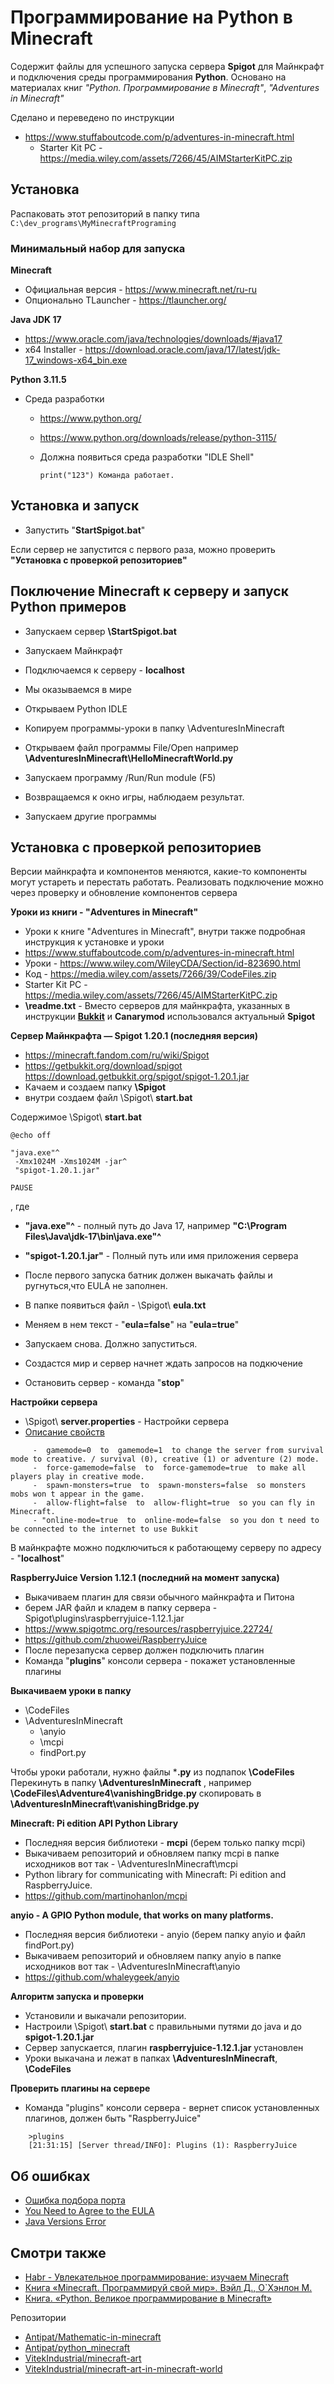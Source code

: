 
# Программирование на Python в Minecraft

Содержит файлы для успешного запуска сервера **Spigot** для Майнкрафт и подключения среды программирования **Python**.
Основано на материалах книг _"Python. Программирование в Minecraft"_, _"Adventures in Minecraft"_


Сделано и переведено по инструкции
* https://www.stuffaboutcode.com/p/adventures-in-minecraft.html
  * Starter Kit PC - https://media.wiley.com/assets/7266/45/AIMStarterKitPC.zip

## Установка
Распаковать этот репозиторий в папку типа
	`C:\dev_programs\MyMinecraftPrograming`
	
### Минимальный набор для запуска

**Minecraft**
* Официальная версия - https://www.minecraft.net/ru-ru
* Опционально TLauncher - https://tlauncher.org/


**Java JDK 17**
* https://www.oracle.com/java/technologies/downloads/#java17
* x64 Installer	- https://download.oracle.com/java/17/latest/jdk-17_windows-x64_bin.exe
	
**Python 3.11.5**
* Среда разработки
  * https://www.python.org/
  * https://www.python.org/downloads/release/python-3115/
  * Должна появиться среда разработки "IDLE Shell"

	`print("123") Команда работает.`	

## Установка и запуск

* Запустить "**StartSpigot.bat**"

Если сервер не запустится с первого раза, можно проверить 
**"Установка с проверкой репозиториев"**


## Поключение Minecraft к серверу и запуск Python примеров

* Запускаем сервер **\StartSpigot.bat**
* Запускаем Майнкрафт
* Подключаемся к серверу - **localhost**
* Мы оказываемся в мире

* Открываем Python IDLE
* Копируем программы-уроки в папку \AdventuresInMinecraft
* Открываем файл программы File/Open например
  **\AdventuresInMinecraft\HelloMinecraftWorld.py**
* Запускаем программу /Run/Run module (F5)
* Возвращаемся к окно игры, наблюдаем результат.
* Запускаем другие программы

## Установка с проверкой репозиториев

Версии майнкрафта и компонентов меняются, 
какие-то компоненты могут устареть и перестать работать.
Реализовать подключение можно через проверку и обновление 
компонентов сервера


**Уроки из книги - "Adventures in Minecraft"**

* Уроки к книге "Adventures in Minecraft", внутри также подробная инструкция к установке и уроки 
* https://www.stuffaboutcode.com/p/adventures-in-minecraft.html
* Уроки - https://www.wiley.com/WileyCDA/Section/id-823690.html
* Код - https://media.wiley.com/assets/7266/39/CodeFiles.zip
* Starter Kit PC - https://media.wiley.com/assets/7266/45/AIMStarterKitPC.zip
* **\readme.txt** - Вместо серверов для майнкрафта, указанных в инструкции **[Bukkit](https://minecraft.fandom.com/ru/wiki/Bukkit)** и **Canarymod** использовался актуальный **Spigot**
		
**Сервер Майнкрафта — Spigot 1.20.1 (последняя версия)**
* https://minecraft.fandom.com/ru/wiki/Spigot
* https://getbukkit.org/download/spigot
https://download.getbukkit.org/spigot/spigot-1.20.1.jar
* Качаем и создаем папку **\Spigot** 
* внутри создаем файл \Spigot\ **start.bat**

Содержимое \Spigot\ **start.bat**
```
@echo off

"java.exe"^
 -Xmx1024M -Xms1024M -jar^
 "spigot-1.20.1.jar"

PAUSE		
```
, где 
* **"java.exe"^** - полный путь до Java 17, например **"C:\Program Files\Java\jdk-17\bin\java.exe"^**
* **"spigot-1.20.1.jar"** - Полный путь или имя приложения сервера
			
* После первого запуска батник должен выкачать файлы и ругнуться,что EULA не заполнен.
* В папке появиться файл - \Spigot\ **eula.txt**
* Меняем в нем текст - "**eula=false**" на "**eula=true**"
* Запускаем снова. Должно запуститься. 
* Создастся мир и сервер начнет ждать запросов на подкючение
* Остановить сервер - команда "**stop**"
		
**Настройки сервера**

* \Spigot\ **server.properties** - Настройки сервера
* [Описание свойств](https://www.spigotmc.org/wiki/spigot-configuration-server-properties/) 

```
     -  gamemode=0  to  gamemode=1  to change the server from survival mode to creative. / survival (0), creative (1) or adventure (2) mode.
     -  force-gamemode=false  to  force-gamemode=true  to make all players play in creative mode.
     -  spawn-monsters=true  to  spawn-monsters=false  so monsters mobs won t appear in the game.
     -  allow-flight=false  to  allow-flight=true  so you can fly in Minecraft.
     - "online-mode=true  to  online-mode=false  so you don t need to be connected to the internet to use Bukkit
```
	
В майнкрафте можно подключиться к работающему серверу по адресу - "**localhost**"
		
**RaspberryJuice Version 1.12.1 (последний на момент запуска)**
* Выкачиваем плагин для связи обычного майнкрафта и Питона
* берем JAR файл и кладем в папку сервера - Spigot\plugins\raspberryjuice-1.12.1.jar
* https://www.spigotmc.org/resources/raspberryjuice.22724/
* https://github.com/zhuowei/RaspberryJuice
* После перезапуска сервер должен подключить плагин
* Команда "**plugins**" консоли сервера - покажет установленные плагины
		
**Выкачиваем уроки в папку**

* \CodeFiles
* \AdventuresInMinecraft
  * \anyio
  * \mcpi
  * findPort.py

Чтобы уроки работали, нужно файлы ***.py** из подпапок **\CodeFiles** Перекинуть в папку **\AdventuresInMinecraft**
, например **\CodeFiles\Adventure4\vanishingBridge.py** скопировать в **\AdventuresInMinecraft\vanishingBridge.py**

**Minecraft: Pi edition API Python Library**

* Последняя версия библиотеки - **mcpi** (берем только папку mcpi)
* Выкачиваем репозиторий и обновляем папку mcpi в папке исходников вот так - \AdventuresInMinecraft\mcpi
* Python library for communicating with Minecraft: Pi edition and RaspberryJuice.
* https://github.com/martinohanlon/mcpi
		
**anyio - A GPIO Python module, that works on many platforms.**

* Последняя версия библиотеки - anyio (берем папку anyio и файл findPort.py)
* Выкачиваем репозиторий и обновляем папку anyio в папке исходников вот так - \AdventuresInMinecraft\anyio
* https://github.com/whaleygeek/anyio

		
**Алгоритм запуска и проверки**

* Установили и выкачали репозитории.
* Настроили \Spigot\ **start.bat** с правильными путями до java и до **spigot-1.20.1.jar**
* Сервер запускается, плагин **raspberryjuice-1.12.1.jar** установлен
* Уроки выкачана и лежат в папках **\AdventuresInMinecraft**, **\CodeFiles**
		
**Проверить плагины на сервере**

* Команда "plugins" консоли сервера - вернет список установленных плагинов, должен быть "RaspberryJuice"
```
    >plugins
    [21:31:15] [Server thread/INFO]: Plugins (1): RaspberryJuice
```
		
## Об ошибках
* [Ошибка подбора порта](https://spigotmc.ru/threads/python-stranno-vedet-sebja-api.3431/)
* [You Need to Agree to the EULA](https://www.minecraftforum.net/forums/support/server-support-and/2773329-eula-true-you-need-to-agree-to-the-eula)
* [Java Versions Error](https://stackoverflow.com/questions/76689380/java-runtime-class-file-version-61-0-this-version-of-the-java-runtime-only-re)

## Смотри также
* [Habr - Увлекательное программирование: изучаем Minecraft](https://habr.com/ru/companies/piter/articles/280023/)
* [Книга «Minecraft. Программируй свой мир». Вэйл Д., О`Хэнлон М.](https://habr.com/ru/companies/piter/articles/269757/)
* [Книга. «Python. Великое программирование в Minecraft»](https://vc.ru/u/659760-andrey-koryagin/241472-kniga-python-velikoe-programmirovanie-v-minecraft)

Репозитории
 
* [Antipat/Mathematic-in-minecraft](https://github.com/Antipat/Mathematic-in-minecraft)
* [Antipat/python_minecraft](https://github.com/Antipat/python_minecraft)
* [VitekIndustrial/minecraft-art](https://github.com/VitekIndustrial/minecraft-art)
* [VitekIndustrial/minecraft-art-in-minecraft-world](https://github.com/VitekIndustrial/minecraft-art-in-minecraft-world)
